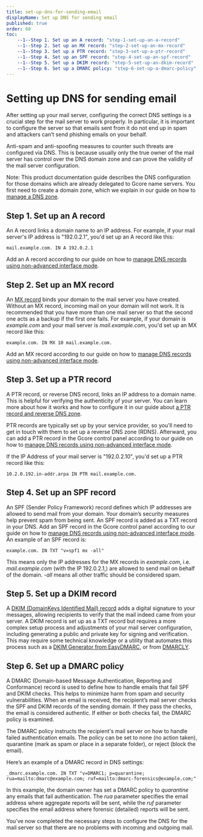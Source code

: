 ```yaml
---
title: set-up-dns-for-sending-email
displayName: Set up DNS for sending email
published: true
order: 60
toc:
    --1--Step 1. Set up an A record: "step-1-set-up-an-a-record"
    --1--Step 2. Set up an MX record: "step-2-set-up-an-mx-record"
    --1--Step 3. Set up a PTR record: "step-3-set-up-a-ptr-record"
    --1--Step 4. Set up an SPF record: "step-4-set-up-an-spf-record"
    --1--Step 5. Set up a DKIM record: "step-5-set-up-an-dkim-record"
    --1--Step 6. Set up a DMARC policy: "step-6-set-up-a-dmarc-policy"
---
```


# Setting up DNS for sending email

After setting up your mail server, configuring the correct DNS settings is a crucial step for the mail server to work properly. In particular, it is important to configure the server so that emails sent from it do not end up in spam and attackers can’t send phishing emails on your behalf.

Anti-spam and anti-spoofing measures to counter such threats are configured via DNS. This is because usually only the true owner of the mail server has control over the DNS domain zone and can prove the validity of the mail server configuration.

Note: This product documentation guide describes the DNS configuration for those domains which are already delegated to Gcore name servers. You first need to create a domain zone, which we explain in our guide on how to <a href="https://gcore.com/docs/dns/manage-a-dns-zone" target="_blank">manage a DNS zone</a>.

## Step 1. Set up an A record

An A record links a domain name to an IP address. For example, if your mail server's IP address is "192.0.2.1", you'd set up an A record like this:

```
mail.example.com. IN A 192.0.2.1
```

Add an A record according to our guide on how to <a href="https://gcore.com/docs/dns/dns-records/manage-dns-records-non-advanced-interface-mode" target="_blank">manage DNS records using non-advanced interface mode</a>.

## Step 2. Set up an MX record

An <a href="https://gcore.com/learning/dns-mx-record-explained/" target="_blank">MX record</a> binds your domain to the mail server you have created. Without an MX record, incoming mail on your domain will not work. It is recommended that you have more than one mail server so that the second one acts as a backup if the first one fails.
For example, if your domain is *example.com* and your mail server is *mail.example.com*, you'd set up an MX record like this:

```
example.com. IN MX 10 mail.example.com.
```

Add an MX record according to our guide on how to <a href="https://gcore.com/docs/dns/dns-records/manage-dns-records-non-advanced-interface-mode" target="_blank">manage DNS records using non-advanced interface mode</a>.

## Step 3. Set up a PTR record

A PTR record, or reverse DNS record, links an IP address to a domain name. This is helpful for verifying the authenticity of your server. You can learn more about how it works and how to configure it in our guide about <a href="https://gcore.com/docs/dns/dns-records/set-up-a-ptr-record-and-reverse-dns-zone" target="_blank">a PTR record and reverse DNS zone</a>.

PTR records are typically set up by your service provider, so you'll need to get in touch with them to set up a reverse DNS zone (RDNS). Afterward, you can add a PTR record in the Gcore control panel according to our guide on how to <a href="https://gcore.com/docs/dns/dns-records/manage-dns-records-non-advanced-interface-mode" target="_blank">manage DNS records using non-advanced interface mode</a>.

If the IP Address of your mail server is "192.0.2.10", you'd set up a PTR record like this:

```
10.2.0.192.in-addr.arpa IN PTR mail.example.com.
```

## Step 4. Set up an SPF record

An SPF (Sender Policy Framework) record defines which IP addresses are allowed to send mail from your domain. Your domain’s security measures help prevent spam from being sent. An SPF record is added as a TXT record in your DNS.
Add an SPF record in the Gcore control panel according to our guide on how to <a href="https://gcore.com/docs/dns/dns-records/manage-dns-records-non-advanced-interface-mode" target="_blank">manage DNS records using non-advanced interface mode</a>. An example of an SPF record is:

```
example.com. IN TXT "v=spf1 mx -all"
```

This means only the IP addresses for the MX records in *example.com*, i.e. *mail.example.com* (with the IP 192.0.2.1,) are allowed to send mail on behalf of the domain. *-all* means all other traffic should be considered spam.

## Step 5. Set up a DKIM record

A <a href="https://gcore.com/learning/what-is-a-dkim-record/" target="_blank">DKIM (DomainKeys Identified Mail) record</a> adds a digital signature to your messages, allowing recipients to verify that the mail indeed came from your server. A DKIM record is set up as a TXT record but requires a more complex setup process and adjustments of your mail server configuration, including generating a public and private key for signing and verification. This may require some technical knowledge or a utility that automates this process such as a <a href="https://easydmarc.com/tools/dkim-record-generator" target="_blank">DKIM Generator from EasyDMARC</a>, or from <a href="https://dmarcly.com/tools/dkim-record-generator" target="_blank">DMARCLY</a>.

## Step 6. Set up a DMARC policy

A DMARC (Domain-based Message Authentication, Reporting and Conformance) record is used to define how to handle emails that fail SPF and DKIM checks. This helps to minimize harm from spam and security vulnerabilities.
When an email is received, the recipient’s mail server checks the SPF and DKIM records of the sending domain. If they pass the checks, the email is considered authentic. If either or both checks fail, the DMARC policy is examined.

The DMARC policy instructs the recipient's mail server on how to handle failed authentication emails. The policy can be set to none (no action taken), quarantine (mark as spam or place in a separate folder), or reject (block the email).

Here’s an example of a DMARC record in DNS settings:

```
_dmarc.example.com. IN TXT "v=DMARC1; p=quarantine; rua=mailto:dmarc@example.com; ruf=mailto:dmarc-forensics@example.com;"
```

In this example, the domain owner has set a DMARC policy to *quarantine* any emails that fail authentication. The *rua* parameter specifies the email address where aggregate reports will be sent, while the *ruf* parameter specifies the email address where forensic (detailed) reports will be sent.

You’ve now completed the necessary steps to configure the DNS for the mail server so that there are no problems with incoming and outgoing mail.